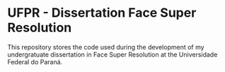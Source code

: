 # UFPR - Dissertation Face Super Resolution

This repository stores the code used during the development of my undergratuate dissertation in Face Super Resolution at the Universidade Federal do Paraná.
